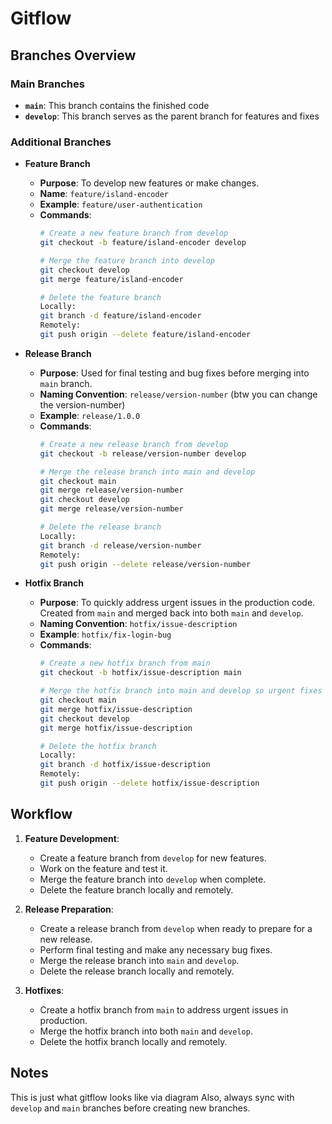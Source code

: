 # Gitflow

## Branches Overview

### Main Branches

- **`main`**: This branch contains the finished code
- **`develop`**: This branch serves as the parent branch for features and fixes

### Additional Branches

- **Feature Branch**
  - **Purpose**: To develop new features or make changes.
  - **Name**: `feature/island-encoder`
  - **Example**: `feature/user-authentication`
  - **Commands**:
    ```sh
    # Create a new feature branch from develop
    git checkout -b feature/island-encoder develop
    
    # Merge the feature branch into develop
    git checkout develop
    git merge feature/island-encoder
    
    # Delete the feature branch
    Locally:
    git branch -d feature/island-encoder
    Remotely:
    git push origin --delete feature/island-encoder
    ```

- **Release Branch**
  - **Purpose**: Used for final testing and bug fixes before merging into `main` branch.
  - **Naming Convention**: `release/version-number` (btw you can change the version-number)
  - **Example**: `release/1.0.0`
  - **Commands**:
    ```sh
    # Create a new release branch from develop
    git checkout -b release/version-number develop
    
    # Merge the release branch into main and develop
    git checkout main
    git merge release/version-number
    git checkout develop
    git merge release/version-number
    
    # Delete the release branch
    Locally:
    git branch -d release/version-number
    Remotely:
    git push origin --delete release/version-number
    ```

- **Hotfix Branch**
  - **Purpose**: To quickly address urgent issues in the production code. Created from `main` and merged back into both `main` and `develop`.
  - **Naming Convention**: `hotfix/issue-description`
  - **Example**: `hotfix/fix-login-bug`
  - **Commands**:
    ```sh
    # Create a new hotfix branch from main
    git checkout -b hotfix/issue-description main
    
    # Merge the hotfix branch into main and develop so urgent fixes are consistently applied across all project branches
    git checkout main
    git merge hotfix/issue-description
    git checkout develop
    git merge hotfix/issue-description
    
    # Delete the hotfix branch
    Locally:
    git branch -d hotfix/issue-description
    Remotely:
    git push origin --delete hotfix/issue-description
    ```

## Workflow

1. **Feature Development**:
   - Create a feature branch from `develop` for new features.
   - Work on the feature and test it.
   - Merge the feature branch into `develop` when complete.
   - Delete the feature branch locally and remotely.

2. **Release Preparation**:
   - Create a release branch from `develop` when ready to prepare for a new release.
   - Perform final testing and make any necessary bug fixes.
   - Merge the release branch into `main` and `develop`.
   - Delete the release branch locally and remotely.

3. **Hotfixes**:
   - Create a hotfix branch from `main` to address urgent issues in production.
   - Merge the hotfix branch into both `main` and `develop`.
   - Delete the hotfix branch locally and remotely.

## Notes
This is just what gitflow looks like via diagram
Also, always sync with `develop` and `main` branches before creating new branches.
